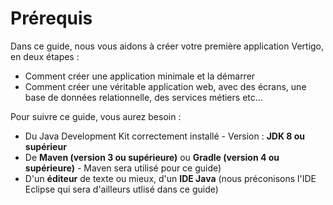 # Prérequis

Dans ce guide, nous vous aidons à créer votre première application Vertigo, en deux étapes :
* Comment créer une application minimale et la démarrer
* Comment créer une véritable application web, avec des écrans, une base de données relationnelle, des services métiers etc...


Pour suivre ce guide, vous aurez besoin :
* Du Java Development Kit correctement installé - Version : __JDK 8 ou supérieur__
* De  __Maven (version 3 ou supérieure)__ ou __Gradle (version 4 ou supérieure)__  - Maven sera utilisé pour ce guide)
* D'un __éditeur__ de texte ou mieux, d'un __IDE Java__ (nous préconisons l'IDE Eclipse qui sera d'ailleurs utlisé dans ce guide)
